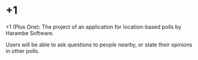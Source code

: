 # +1

+1 (Plus One): The project of an application for location-based polls by Harambe Software.

  Users will be able to ask questions to people nearby, or state their opinions in other polls.
